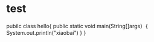 # test
pubilc class hello{
  public static void main(String[]args）{
    System.out.println("xiaobai")
    }
    }
